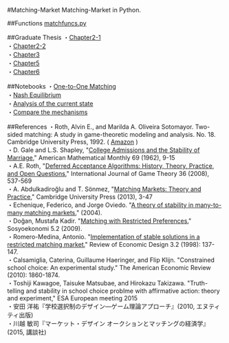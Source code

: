 #Matching-Market
Matching-Market in Python.  

##Functions
[matchfuncs.py](https://github.com/ogaway/Matching-Market/blob/master/matchfuncs.py)   

##Graduate Thesis
・[Chapter2-1](http://nbviewer.ipython.org/github/ogaway/Matching-Market/blob/master/chap2-1.ipynb)  
・[Chapter2-2](http://nbviewer.ipython.org/github/ogaway/Matching-Market/blob/master/chap2-2.ipynb)  
・[Chapter3](http://nbviewer.ipython.org/github/ogaway/Matching-Market/blob/master/chap3.ipynb)  
・[Chapter5](http://nbviewer.ipython.org/github/ogaway/Matching-Market/blob/master/chap5.ipynb)  
・[Chapter6](http://nbviewer.ipython.org/github/ogaway/Matching-Market/blob/master/chap6.ipynb)  

##Notebooks
・[One-to-One Matching](http://nbviewer.ipython.org/github/ogaway/Matching-Market/blob/master/One-to-One.ipynb)  
・[Nash Equilibrium](http://nbviewer.ipython.org/github/ogaway/Matching-Market/blob/master/Nash_Match.ipynb)  
・[Analysis of the current state](http://nbviewer.ipython.org/github/ogaway/Matching-Market/blob/master/Analysis.ipynb)  
・[Compare the mechanisms](http://nbviewer.ipython.org/github/ogaway/Matching-Market/blob/master/Comparison.ipynb)  

##References
・Roth, Alvin E., and Marilda A. Oliveira Sotomayor. Two-sided matching: A study in game-theoretic modeling and analysis. No. 18. Cambridge University Press, 1992. ( [Amazon](http://www.amazon.co.jp/dp/0521437881) )  
・D. Gale and L.S. Shapley, "[College Admissions and the Stability of Marriage](http://www.jstor.org/stable/2312726?seq=1#page_scan_tab_contents)," American Mathematical Monthly 69 (1962), 9-15  
・A.E. Roth, "[Deferred Acceptance Algorithms: History, Theory, Practice, and Open Questions](http://link.springer.com/article/10.1007/s00182-008-0117-6)," International Journal of Game Theory 36 (2008), 537-569  
・A. Abdulkadiroğlu and T. Sönmez, "[Matching Markets: Theory and Practice](http://ebooks.cambridge.org/chapter.jsf?bid=CBO9781139060011&cid=CBO9781139060011A010&tabName=Chapter)," Cambridge University Press (2013), 3-47  
・Echenique, Federico, and Jorge Oviedo. "[A theory of stability in many-to-many matching markets.](http://papers.ssrn.com/sol3/papers.cfm?abstract_id=691443)" (2004).  
・Doğan, Mustafa Kadir. "[Matching with Restricted Preferences.](http://dergipark.ulakbim.gov.tr/sosyoekonomi/article/view/5000080555)" Sosyoekonomi 5.2 (2009).  
・Romero-Medina, Antonio. "[Implementation of stable solutions in a restricted matching market.](http://link.springer.com/article/10.1007/s100580050009)" Review of Economic Design 3.2 (1998): 137-147.  
・Calsamiglia, Caterina, Guillaume Haeringer, and Flip Klijn. "Constrained school choice: An experimental study." The American Economic Review (2010): 1860-1874.  
・Toshiji Kawagoe, Taisuke Matsubae, and Hirokazu Takizawa. "Truth-telling and stability in school choice problme with affirmative action: theory and experiment," ESA European meeting 2015  
・安田 洋祐『学校選択制のデザイン―ゲーム理論アプローチ』(2010, エヌティティ出版)  
・川越 敏司『マーケット・デザイン オークションとマッチングの経済学』(2015, 講談社)  
